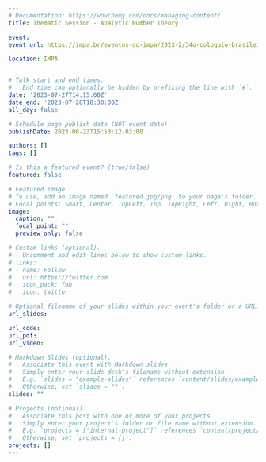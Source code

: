 ```yaml
---
# Documentation: https://wowchemy.com/docs/managing-content/
title: Thematic Session - Analytic Number Theory

event: 
event_url: https://impa.br/eventos-do-impa/2023-2/34o-coloquio-brasileiro-de-matematica-cbm/sessoes-tematicas-2/teoria-analitica-dos-numeros/

location: IMPA


# Talk start and end times.
#   End time can optionally be hidden by prefixing the line with `#`.
date: '2023-07-27T14:15:00Z'
date_end: '2023-07-28T18:30:00Z'
all_day: false

# Schedule page publish date (NOT event date).
publishDate: 2023-06-23T15:53:12-03:00

authors: []
tags: []

# Is this a featured event? (true/false)
featured: false

# Featured image
# To use, add an image named `featured.jpg/png` to your page's folder. 
# Focal points: Smart, Center, TopLeft, Top, TopRight, Left, Right, BottomLeft, Bottom, BottomRight.
image:
  caption: ""
  focal_point: ""
  preview_only: false

# Custom links (optional).
#   Uncomment and edit lines below to show custom links.
# links:
# - name: Follow
#   url: https://twitter.com
#   icon_pack: fab
#   icon: twitter

# Optional filename of your slides within your event's folder or a URL.
url_slides:

url_code:
url_pdf:
url_video:

# Markdown Slides (optional).
#   Associate this event with Markdown slides.
#   Simply enter your slide deck's filename without extension.
#   E.g. `slides = "example-slides"` references `content/slides/example-slides.md`.
#   Otherwise, set `slides = ""`.
slides: ""

# Projects (optional).
#   Associate this post with one or more of your projects.
#   Simply enter your project's folder or file name without extension.
#   E.g. `projects = ["internal-project"]` references `content/project/deep-learning/index.md`.
#   Otherwise, set `projects = []`.
projects: []
---
```

